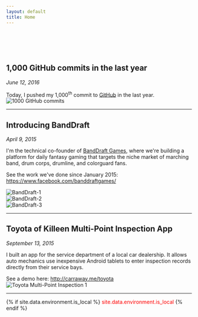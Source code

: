 ```yaml
---
layout: default
title: Home
---
```

<h1 style="visibility:hidden">Home</h1>

## 1,000 GitHub commits in the last year
_June 12, 2016_

Today, I pushed my 1,000<sup>th</sup> commit to
<a href="https://github.com/ericcarraway">GitHub</a> in the last year.
<img src="../assets/img/1000-commits.jpg"
     style="max-width:500px"
     alt="1000 GitHub commits">

<hr>

## Introducing BandDraft
_April 9, 2015_

I'm the technical co-founder of
<a href="http://banddraft.co/">BandDraft Games</a>,
where we're building a platform for daily fantasy gaming
that targets the niche market of marching band, drum corps, drumline, and colorguard fans.

See the work we've done since January 2015:
<a href="https://www.facebook.com/banddraftgames/">
https://www.facebook.com/banddraftgames/</a>
<div class="row">
  <div class="col-xs-4">
    <img src="../assets/banddraft/banddraft-1.jpg" alt="BandDraft-1">
  </div>
  <div class="col-xs-4">
    <img src="../assets/banddraft/banddraft-2.jpg" alt="BandDraft-2">
  </div>
  <div class="col-xs-4">
    <img src="../assets/banddraft/banddraft-3.jpg" alt="BandDraft-3">
  </div>
</div>

<hr>

## Toyota of Killeen Multi-Point Inspection App
_September 13, 2015_

I built an app for the service department of a local car dealership.
It allows auto mechanics use inexpensive Android tablets to enter inspection records
directly from their service bays.

See a demo here: <a href="http://carraway.me/toyota">http://carraway.me/toyota</a>
<img src="../assets/toyota-mpi/toyota-mpi-1.png"
     style="max-width:500px"
     alt="Toyota Multi-Point Inspection 1">

<hr>
{% if site.data.environment.is_local %}
<span style="color: red;">
      site.data.environment.is_local
</span>
{% endif %}
